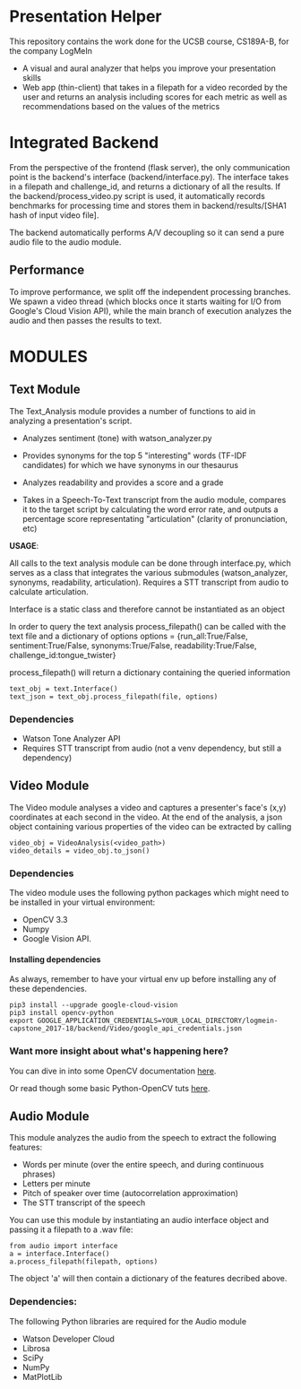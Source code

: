 # Presentation Helper
This repository contains the work done for the UCSB course, CS189A-B, for the company LogMeIn

- A visual and aural analyzer that helps you improve your presentation skills
- Web app (thin-client) that takes in a filepath for a video recorded by the user and returns an analysis including scores for each metric as well as recommendations based on the values of the metrics

# Integrated Backend

From the perspective of the frontend (flask server), the only communication point is the backend's interface (backend/interface.py). The interface takes in a filepath and challenge_id, and returns a dictionary of all the results. If the backend/process_video.py script is used, it automatically records benchmarks for processing time and stores them in backend/results/\[SHA1 hash of input video file].

The backend automatically performs A/V decoupling so it can send a pure audio file to the audio module.

## Performance

To improve performance, we split off the independent processing branches. We spawn a video thread (which blocks once it starts waiting for I/O from Google's Cloud Vision API), while the main branch of execution analyzes the audio and then passes the results to text.


# MODULES

## Text Module

The Text_Analysis module provides a number of functions to aid in analyzing a presentation's script.

- Analyzes sentiment (tone) with watson_analyzer.py

- Provides synonyms for the top 5 "interesting" words (TF-IDF candidates) for which we have synonyms in our thesaurus

- Analyzes readability and provides a score and a grade

- Takes in a Speech-To-Text transcript from the audio module, compares it to the target script by calculating the word error rate, and outputs a percentage score representating "articulation" (clarity of pronunciation, etc)

**USAGE**:

All calls to the text analysis module can be done through interface.py, which serves as a class that integrates the various submodules (watson_analyzer, synonyms, readability, articulation). Requires a STT transcript from audio to calculate articulation.

Interface is a static class and therefore cannot be instantiated as an object

In order to query the text analysis process_filepath() can be called with the text file and a dictionary of options
    options = {run_all:True/False, sentiment:True/False, synonyms:True/False, readability:True/False, challenge_id:tongue_twister}

process_filepath() will return a dictionary containing the queried information

```
text_obj = text.Interface()
text_json = text_obj.process_filepath(file, options)
```

### Dependencies
* Watson Tone Analyzer API
* Requires STT transcript from audio (not a venv dependency, but still a dependency)

## Video Module

The Video module analyses a video and captures a presenter's face's (x,y) coordinates at each second in the video. At the end of the analysis, a json object containing various properties of the video can be extracted by calling

```
video_obj = VideoAnalysis(<video_path>)
video_details = video_obj.to_json()
```

### Dependencies
The video module uses the following python packages which might need to be installed in your virtual environment:
* OpenCV 3.3
* Numpy
* Google Vision API.

#### Installing dependencies

As always, remember to have your virtual env up before installing any of these dependencies.
```
pip3 install --upgrade google-cloud-vision
pip3 install opencv-python
export GOOGLE_APPLICATION_CREDENTIALS=YOUR_LOCAL_DIRECTORY/logmein-capstone_2017-18/backend/Video/google_api_credentials.json

```

### Want more insight about what's happening here?

You can dive in into some OpenCV documentation [here](https://opencv-python-tutroals.readthedocs.io/en/latest/py_tutorials/py_video/py_lucas_kanade/py_lucas_kanade.html#lucas-kanade).

Or read though some basic Python-OpenCV tuts [here](https://pythonprogramming.net/haar-cascade-face-eye-detection-python-opencv-tutorial/?completed=/mog-background-reduction-python-opencv-tutorial/).

## Audio Module
This module analyzes the audio from the speech to extract the following features:
- Words per minute (over the entire speech, and during continuous phrases)
- Letters per minute
- Pitch of speaker over time (autocorrelation approximation)
- The STT transcript of the speech

You can use this module by instantiating an audio interface object and passing it a filepath to a .wav file:

```
from audio import interface
a = interface.Interface()
a.process_filepath(filepath, options)
```

The object 'a' will then contain a dictionary of the features decribed above.

### Dependencies:
The following Python libraries are required for the Audio module
* Watson Developer Cloud
* Librosa
* SciPy
* NumPy
* MatPlotLib

